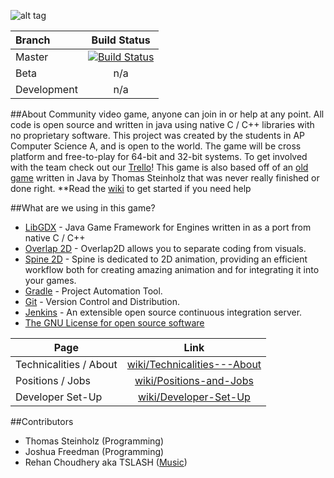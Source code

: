 ![alt tag](https://raw.githubusercontent.com/tsteinholz/SpaceShooter/master/etc/space.png)

| Branch        | Build Status  |
|:------------- |:-------------:|
| Master        | [![Build Status](https://javabilities.com/jenkins/job/Space%20Shooter/badge/icon)](https://javabilities.com/jenkins/job/Space%20Shooter/) |
| Beta          | n/a |
| Development   | n/a |

##About
Community video game, anyone can join in or help at any point. All code is open source and written in java using native C / C++ libraries with no proprietary software. This project was created by the students in AP Computer Science A, and is open to the world. The game will be cross platform and free-to-play for 64-bit and 32-bit systems. To get involved with the team check out our [Trello](https://trello.com/b/CObQDpC8/space-shooter)! This game is also based off of an [old game](https://github.com/tsteinholz/OriginalSpaceShooter/releases/tag/1) written in Java by Thomas Steinholz that was never really finished or done right. **Read the [wiki](https://github.com/tsteinholz/SpaceShooter/wiki) to get started if you need help

##What are we using in this game?
* [LibGDX](http://libgdx.badlogicgames.com/) - Java Game Framework for Engines written in as a port from native C / C++
* [Overlap 2D](http://overlap2d.com/) - Overlap2D allows you to separate coding from visuals.	
* [Spine 2D](http://esotericsoftware.com/) - Spine is dedicated to 2D animation, providing an efficient workflow both for creating amazing animation and for integrating it into your games.
* [Gradle](https://gradle.org/) - Project Automation Tool.		
* [Git](http://git-scm.com/) - Version Control and Distribution.		
* [Jenkins](https://jenkins-ci.org/) - An extensible open source continuous integration server.		
* [The GNU License for open source software](https://www.gnu.org/)

| Page                   | Link          |
| ---------------------- |:-------------:|
| Technicalities / About | [wiki/Technicalities---About](https://github.com/tsteinholz/SpaceShooter/wiki/Technicalities---About) | 
| Positions / Jobs       | [wiki/Positions-and-Jobs](https://github.com/tsteinholz/SpaceShooter/wiki/Positions-and-Jobs) |
| Developer Set-Up       |  [wiki/Developer-Set-Up](https://github.com/tsteinholz/SpaceShooter/wiki/Developer-Set-Up) |

##Contributors
* Thomas Steinholz (Programming)
* Joshua Freedman (Programming)
* Rehan Choudhery aka TSLASH ([Music](https://www.youtube.com/channel/UCbGxVTjS8-lGVjlSbjHLvvQ))
